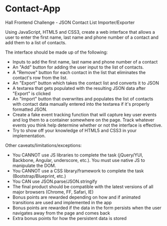 # Contact-App

Hall Frontend Challenge - JSON Contact List Importer/Exporter

Using JavaScript, HTML5 and CSS3, create a web interface that allows a
user to enter the first name, last name and phone number of a contact
and add them to a list of contacts.

The interface should be made up of the following:
* Inputs to add the first name, last name and phone number of a contact
* An "Add" button for adding the user input to the list of contacts.
* A "Remove" button for each contact in the list that eliminates the
contact's row from the list.
* An "Export" button which takes the contact list and converts it to JSON
* A textarea that gets populated with the resulting JSON data after
"Export" is clicked
* An "Import" button that overwrites and populates the list of
contacts with contact data manually entered into the textarea if it's
properly formatted JSON.
* Create a fake event tracking function that will capture key user
events and log them to a container somewhere on the page.  Track
whatever events you think help determine whether or not the interface
is effective.
* Try to show off your knowledge of HTML5 and CSS3 in your implementation.

Other caveats/limitations/exceptions:
* You CANNOT use JS libraries to complete the task (jQuery/YUI,
Backbone, Angular, underscore, etc.).  You must use native JS to
manipulate the DOM.
* You CANNOT use a CSS library/framework to complete the task
(Bootstrap/Blueprint, etc.)
* You CAN use JSON.parse/JSON.stringify
* The final product should be compatible with the latest versions of
all major browsers (Chrome, FF, Safari, IE)
* Bonus points are rewarded depending on how and if animated
transitions are used and implemented in the app
* Bonus points are rewarded if the data in the form persists when the
user navigates away from the page and comes back
* Extra bonus points for how the persistent data is stored
